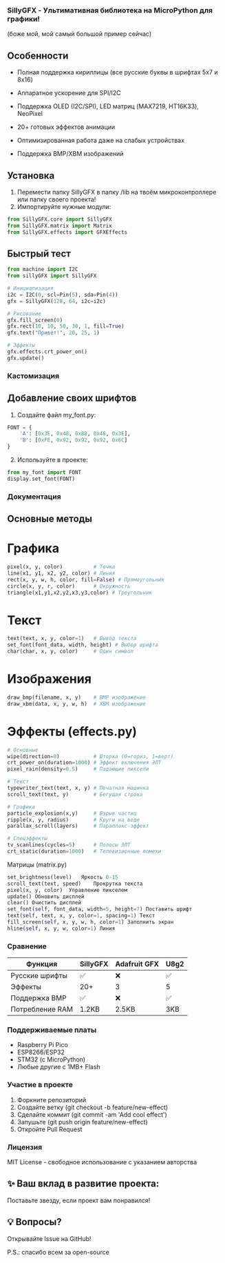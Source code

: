### SillyGFX - Ультимативная библиотека на MicroPython для графики!
(боже мой, мой самый большой пример сейчас)

## Особенности
- Полная поддержка кириллицы (все русские буквы в шрифтах 5x7 и 8x16)

- Аппаратное ускорение для SPI/I2C

- Поддержка OLED (I2C/SPI), LED матриц (MAX7219, HT16K33), NeoPixel

- 20+ готовых эффектов анимации

- Оптимизированная работа даже на слабых устройствах

- Поддержка BMP/XBM изображений

## Установка
1. Перемести папку SillyGFX в папку /lib на твоём микроконтроллере или папку своего проекта!
2. Импортируйте нужные модули:
```python
from SillyGFX.core import SillyGFX
from SillyGFX.matrix import Matrix
from SillyGFX.effects import GFXEffects
```

## Быстрый тест
```python
from machine import I2C
from sillyGFX import SillyGFX

# Инициализация
i2c = I2C(0, scl=Pin(5), sda=Pin(4))
gfx = SillyGFX(128, 64, i2c=i2c)

# Рисование
gfx.fill_screen(0)
gfx.rect(10, 10, 50, 30, 1, fill=True)
gfx.text("Привет!", 20, 25, 1)

# Эффекты
gfx.effects.crt_power_on()
gfx.update()
```
### Кастомизация
## Добавление своих шрифтов
1. Создайте файл my_font.py:
```python
FONT = {
    'A': [0x3E, 0x48, 0x88, 0x48, 0x3E],
    'B': [0xFE, 0x92, 0x92, 0x92, 0x6C]
}
```
2. Используйте в проекте:
```python
from my_font import FONT
display.set_font(FONT)
```
### Документация
## Основные методы
# Графика
```python
pixel(x, y, color)          # Точка
line(x1, y1, x2, y2, color) # Линия
rect(x, y, w, h, color, fill=False) # Прямоугольник
circle(x, y, r, color)      # Окружность
triangle(x1,y1,x2,y2,x3,y3,color) # Треугольник
```
# Текст
```python
text(text, x, y, color=1)   # Вывод текста
set_font(font_data, width, height) # Выбор шрифта
char(char, x, y, color)     # Один символ
```
# Изображения
```python
draw_bmp(filename, x, y)    # BMP изображение
draw_xbm(data, x, y, w, h)  # XBM изображение
```
# Эффекты (effects.py)
```python
# Основные
wipe(direction=0)           # Шторка (0=гориз, 1=верт)
crt_power_on(duration=1000) # Эффект включения ЭЛТ
pixel_rain(density=0.5)     # Падающие пиксели

# Текст
typewriter_text(text, x, y) # Печатная машинка
scroll_text(text, y)        # Бегущая строка

# Графика
particle_explosion(x,y)     # Взрыв частиц
ripple(x, y, radius)        # Круги на воде
parallax_scroll(layers)     # Параллакс-эффект

# Спецэффекты
tv_scanlines(cycles=5)      # Полосы ЭЛТ
crt_static(duration=1000)   # Телевизионные помехи
```
Матрицы (matrix.py)
```python
set_brightness(level)	Яркость 0-15
scroll_text(text, speed)	Прокрутка текста
pixel(x, y, color)	Управление пикселем
update() Обновить дисплей
clear() Очистить дисплей
set_font(self, font_data, width=5, height=7) Поставить шрифт
text(self, text, x, y, color=1, spacing=1) Текст
fill_screen(self, x, y, w, h, color=1) Заполнить экран
hline(self, x, y, w, color=1) Линия
```

### Сравнение

| Функция |	SillyGFX | Adafruit GFX | U8g2 |
|---|---|---|---|
| Русские шрифты | ✅ | ❌ | ✅ |
| Эффекты |	20+ |	3	| 5 |
| Поддержка BMP |	✅ |	❌ |	✅ |
| Потребление RAM |	1.2KB |	2.5KB |	3KB |

### Поддерживаемые платы
- Raspberry Pi Pico
- ESP8266/ESP32
- STM32 (с MicroPython)
- Любые другие с 1MB+ Flash

### Участие в проекте
1. Форкните репозиторий
2. Создайте ветку (git checkout -b feature/new-effect)
3. Сделайте коммит (git commit -am 'Add cool effect')
4. Запушьте (git push origin feature/new-effect)
5. Откройте Pull Request

### Лицензия
MIT License - свободное использование с указанием авторства

## ✨ Ваш вклад в развитие проекта:
Поставьте звезду, если проект вам понравился!

## 💡 Вопросы? 
Открывайте Issue на GitHub!





P.S.: спасибо всем за open-source
